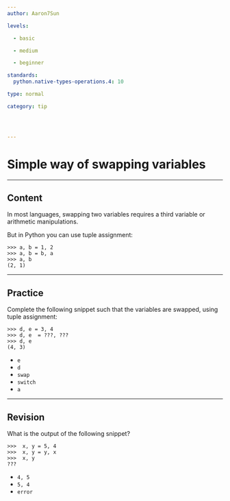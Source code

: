 ```yaml
---
author: Aaron7Sun

levels:

  - basic

  - medium

  - beginner

standards:
  python.native-types-operations.4: 10

type: normal

category: tip




---
```


# Simple way of swapping variables

---
## Content

In most languages, swapping two variables requires a third variable or  arithmetic manipulations.

But in Python you can use tuple assignment:
```
>>> a, b = 1, 2
>>> a, b = b, a
>>> a, b
(2, 1)
```

---
## Practice

Complete the following snippet such that the variables are swapped, using tuple assignment:
```
>>> d, e = 3, 4
>>> d, e  = ???, ???
>>> d, e
(4, 3)
```


* `e`
* `d`
* `swap`
* `switch`
* `a`

---
## Revision

What is the output of the following snippet?
```
>>>  x, y = 5, 4
>>>  x, y = y, x
>>>  x, y
???
```


* `4, 5`
* `5, 4`
* `error`
 
